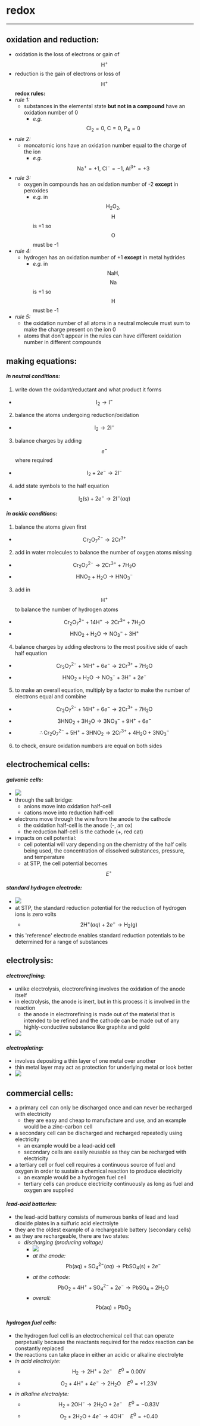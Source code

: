 # redox

***

## **oxidation and reduction:**

* oxidation is the loss of electrons or gain of $$\mathrm{H}^{+}$$
* reduction is the gain of electrons or loss of $$\mathrm{H}^{+}$$ **redox rules:**
* _rule 1:_
  * substances in the elemental state **but not in a compound** have an oxidation number of 0
    * _e.g._ $$\mathrm{Cl_2} = 0, \ \mathrm{C} = 0, \ \mathrm{P_4} = 0$$
* _rule 2:_
  * monoatomic ions have an oxidation number equal to the charge of the ion
    * _e.g._ $$\mathrm{Na^{+}} = +1, \ \mathrm{Cl^{-}} = -1, \ \mathrm{Al^{3+}} = +3$$
* _rule 3:_
  * oxygen in compounds has an oxidation number of -2 **except** in peroxides
    * _e.g._ in $$\mathrm{H_2O_2},$$ $$\mathrm{H}$$ is +1 so $$\mathrm{O}$$ must be -1
* _rule 4:_
  * hydrogen has an oxidation number of +1 **except** in metal hydrides
    * _e.g._ in $$\mathrm{NaH},$$ $$\mathrm{Na}$$ is +1 so $$\mathrm{H}$$ must be -1
* _rule 5:_
  * the oxidation number of all atoms in a neutral molecule must sum to make the charge present on the ion 0
  * atoms that don't appear in the rules can have different oxidation number in different compounds

## **making equations:**

#### _in neutral conditions:_
  1. write down the oxidant/reductant and what product it forms
  * $$\mathrm{I_2} \rightarrow \mathrm{I^-}$$
  2. balance the atoms undergoing reduction/oxidation
  * $$\mathrm{I_2} \rightarrow 2\mathrm{I^-}$$
  3. balance charges by adding $$e^-$$ where required
  * $$\mathrm{I_2} + 2e^- \rightarrow 2\mathrm{I^-}$$
  4. add state symbols to the half equation
  * $$\mathrm{I_2 (s)} + 2e^- \rightarrow 2\mathrm{I^-} (aq)$$
#### _in acidic conditions:_
  1. balance the atoms given first
  * $$\mathrm{Cr_2O_7^{2-}} \rightarrow 2\mathrm{Cr^{3+}}$$
  2. add in water molecules to balance the number of oxygen atoms missing
  * $$\mathrm{Cr_2O_7^{2-}} \rightarrow 2\mathrm{Cr^{3+}} + 7\mathrm{H_2O}$$
  * $$\mathrm{HNO_2} + \mathrm{H_2O} \rightarrow \mathrm{HNO_3^-}$$
  3. add in $$\mathrm{H^+}$$ to balance the number of hydrogen atoms
  * $$\mathrm{Cr_2O_7^{2-}} + 14\mathrm{H^+} \rightarrow 2\mathrm{Cr^{3+}} + 7\mathrm{H_2O}$$
  * $$\mathrm{HNO_2} + \mathrm{H_2O} \rightarrow \mathrm{NO_3^-} + 3\mathrm{H^+}$$
  4. balance charges by adding electrons to the most positive side of each half equation
  * $$\mathrm{Cr_2O_7^{2-}} + 14\mathrm{H^+} + 6e^- \rightarrow 2\mathrm{Cr^{3+}} + 7\mathrm{H_2O}$$
  * $$\mathrm{HNO_2} + \mathrm{H_2O} \rightarrow \mathrm{NO_3^-} + 3\mathrm{H^+} + 2e^-$$
  5. to make an overall equation, multiply by a factor to make the number of electrons equal and combine
  * $$\mathrm{Cr_2O_7^{2-}} + 14\mathrm{H^+} + 6e^- \rightarrow 2\mathrm{Cr^{3+}} + 7\mathrm{H_2O}$$
  * $$3\mathrm{HNO_2} + 3\mathrm{H_2O} \rightarrow 3\mathrm{NO_3^-} + 9\mathrm{H^+} + 6e^-$$
  * $$\therefore \mathrm{Cr_2O_7^{2-}} + 5\mathrm{H^+} + 3\mathrm{HNO_2} \rightarrow 2\mathrm{Cr^{3+}} + 4\mathrm{H_2O} + 3\mathrm{NO_3^-}$$
  6. to check, ensure oxidation numbers are equal on both sides

## **electrochemical cells:**

#### _galvanic cells:_
  * ![](images/image_1.31e2d899.png)
  * through the salt bridge:
    * anions move into oxidation half-cell
    * cations move into reduction half-cell
  * electrons move through the wire from the anode to the cathode
    * the oxidation half-cell is the anode (-, an ox)
    * the reduction half-cell is the cathode (+, red cat)
  * impacts on cell potential:
    * cell potential will vary depending on the chemistry of the half cells being used, the concentration of dissolved substances, pressure, and temperature
    * at STP, the cell potential becomes $$E^\circ$$
#### _standard hydrogen electrode:_
  * ![](images/image_2.0c01a45e.png)
  * at STP, the standard reduction potential for the reduction of hydrogen ions is zero volts
    * $$2\mathrm{H^+}(aq) + 2e^- \rightarrow \mathrm{H_2 (g)}$$
  * this 'reference' electrode enables standard reduction potentials to be determined for a range of substances

## **electrolysis:**

#### _electrorefining:_
  * unlike electrolysis, electrorefining involves the oxidation of the anode itself
  * in electrolysis, the anode is inert, but in this process it is involved in the reaction
    * the anode in electrorefining is made out of the material that is intended to be refined and the cathode can be made out of any highly-conductive substance like graphite and gold
  * ![](images/image_3.8e72333d.png)
#### _electroplating:_
  * involves depositing a thin layer of one metal over another
  * thin metal layer may act as protection for underlying metal or look better
  * ![](images/image_4.90762a31.png)

## **commercial cells:**

* a primary cell can only be discharged once and can never be recharged with electricity
  * they are easy and cheap to manufacture and use, and an example would be a zinc-carbon cell
* a secondary cell can be discharged and recharged repeatedly using electricity
  * an example would be a lead-acid cell
  * secondary cells are easily reusable as they can be recharged with electricity
* a tertiary cell or fuel cell requires a continuous source of fuel and oxygen in order to sustain a chemical reaction to produce electricity
  * an example would be a hydrogen fuel cell
  * tertiary cells can produce electricity continuously as long as fuel and oxygen are supplied
#### _lead-acid batteries:_
  * the lead-acid battery consists of numerous banks of lead and lead dioxide plates in a sulfuric acid electrolyte
  * they are the oldest example of a rechargeable battery (secondary cells)
  * as they are rechargeable, there are two states:
    * _discharging (producing voltage)_
      * ![](images/image_5.553aca21.png)
      * _at the anode:_ $$\mathrm{Pb (aq)} + \mathrm{SO_4^{2-}}(aq) \rightarrow \mathrm{PbSO_4 (s)} + 2e^-$$
      * _at the cathode:_ $$\mathrm{PbO_2} + 4\mathrm{H^+} + \mathrm{SO_4^{2-}} + 2e^- \rightarrow \mathrm{PbSO_4} + 2\mathrm{H_2O}$$
      * _overall:_ $$\mathrm{Pb (aq)} + \mathrm{PbO_2}$$
#### _hydrogen fuel cells:_
  * the hydrogen fuel cell is an electrochemical cell that can operate perpetually because the reactants required for the redox reaction can be constantly replaced
  * the reactions can take place in either an acidic or alkaline electrolyte
  * _in acid electrolyte:_
    * $$\mathrm{H_2} \rightarrow 2\mathrm{H^+} + 2e^- \quad E^0 = 0.00\mathrm{V}$$
    * $$\mathrm{O_2} + 4\mathrm{H^+} + 4e^- \rightarrow 2\mathrm{H_2O} \quad E^0 = +1.23\mathrm{V}$$
  * _in alkaline electrolyte:_
    * $$\mathrm{H_2} + 2\mathrm{OH^-} \rightarrow 2\mathrm{H_2O} + 2e^- \quad E^0 = -0.83\mathrm{V}$$
    * $$\mathrm{O_2} + 2\mathrm{H_2O} + 4e^- \rightarrow 4\mathrm{OH^-} \quad E^0 = +0.40$$
